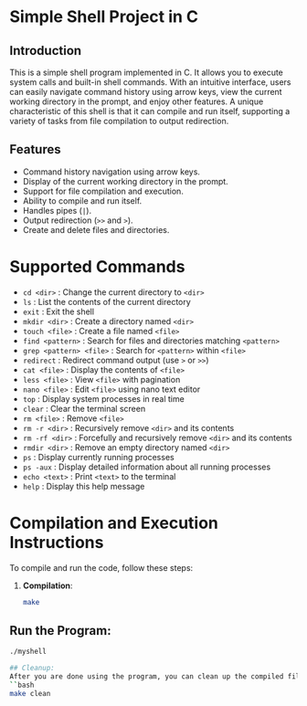 # Simple Shell Project in C

## Introduction

This is a simple shell program implemented in C. It allows you to execute system calls and built-in shell commands. With an intuitive interface, users can easily navigate command history using arrow keys, view the current working directory in the prompt, and enjoy other features. A unique characteristic of this shell is that it can compile and run itself, supporting a variety of tasks from file compilation to output redirection.

## Features

- Command history navigation using arrow keys.
- Display of the current working directory in the prompt.
- Support for file compilation and execution.
- Ability to compile and run itself.
- Handles pipes (`|`).
- Output redirection (`>>` and `>`).
- Create and delete files and directories.

# Supported Commands

- `cd <dir>` : Change the current directory to `<dir>`
- `ls` : List the contents of the current directory
- `exit` : Exit the shell
- `mkdir <dir>` : Create a directory named `<dir>`
- `touch <file>` : Create a file named `<file>`
- `find <pattern>` : Search for files and directories matching `<pattern>`
- `grep <pattern> <file>` : Search for `<pattern>` within `<file>`
- `redirect` : Redirect command output (use `>` or `>>`)
- `cat <file>` : Display the contents of `<file>`
- `less <file>` : View `<file>` with pagination
- `nano <file>` : Edit `<file>` using nano text editor
- `top` : Display system processes in real time
- `clear` : Clear the terminal screen
- `rm <file>` : Remove `<file>`
- `rm -r <dir>` : Recursively remove `<dir>` and its contents
- `rm -rf <dir>` : Forcefully and recursively remove `<dir>` and its contents
- `rmdir <dir>` : Remove an empty directory named `<dir>`
- `ps` : Display currently running processes
- `ps -aux` : Display detailed information about all running processes
- `echo <text>` : Print `<text>` to the terminal
- `help` : Display this help message

# Compilation and Execution Instructions

To compile and run the code, follow these steps:

1. **Compilation**:
   ```bash 
   make
## Run the Program:

```bash
./myshell

## Cleanup:
After you are done using the program, you can clean up the compiled files with the following command:
``bash
make clean
